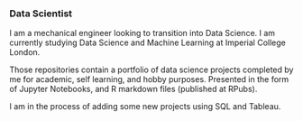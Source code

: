 ### Data Scientist

I am a mechanical engineer looking to transition into Data Science. I am currently studying Data Science and Machine Learning at Imperial College London.

Those repositories contain a portfolio of data science projects completed by me for academic, self learning, and hobby purposes. Presented in the form of Jupyter Notebooks, and R markdown files (published at RPubs).

I am in the process of adding some new projects using SQL and Tableau.
